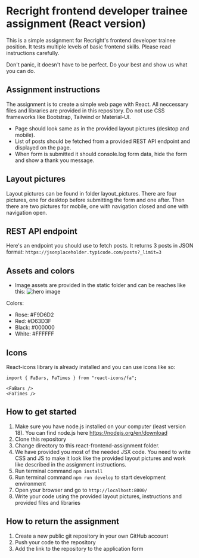 # Recright frontend developer trainee assignment (React version)

This is a simple assignment for Recright's frontend developer trainee position. It tests multiple levels of basic frontend skills. Please read instructions carefully.

Don't panic, it doesn't have to be perfect. Do your best and show us what you can do.

## Assignment instructions
The assignment is to create a simple web page with React. All neccessary files and libraries are provided in this repository. Do not use CSS frameworks like Bootstrap, Tailwind or Material-UI.
- Page should look same as in the provided layout pictures (desktop and mobile).
- List of posts should be fetched from a provided REST API endpoint and displayed on the page.
- When form is submitted it should console.log form data, hide the form and show a thank you message.

## Layout pictures

Layout pictures can be found in folder layout_pictures. There are four pictures, one for desktop before submitting the form and one after. Then there are two pictures for mobile, one with navigation closed and one with navigation open.

## REST API endpoint

Here's an endpoint you should use to fetch posts. It returns 3 posts in JSON format:
`https://jsonplaceholder.typicode.com/posts?_limit=3`

## Assets and colors
- Image assets are provided in the static folder and can be reaches like this: <img src="/hero_img.png" alt="hero image" />

Colors:
- Rose: #F9D6D2
- Red: #D63D3F 
- Black: #000000
- White: #FFFFFF

## Icons

React-icons library is already installed and you can use icons like so: 
```
import { FaBars, FaTimes } from "react-icons/fa";

<FaBars />
<FaTimes />
```

## How to get started
1. Make sure you have node.js installed on your computer (least version 18). You can find node.js here https://nodejs.org/en/download
2. Clone this repository
3. Change directory to this react-frontend-assignment folder. 
4. We have provided you most of the needed JSX code. You need to write CSS and JS to make it look like the provided layout pictures and work like described in the assignment instructions.
5. Run terminal command `npm install`
6. Run terminal command `npm run develop` to start development environment
7. Open your browser and go to `http://localhost:8000/`
8. Write your code using the provided layout pictures, instructions and provided files and libraries


## How to return the assignment
1. Create a new public git repository in your own GitHub account
2. Push your code to the repository
3. Add the link to the repository to the application form
